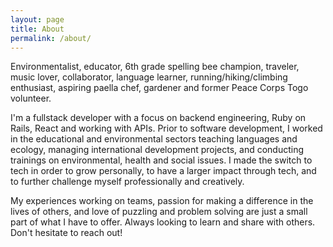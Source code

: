 ```yaml
---
layout: page
title: About
permalink: /about/
---
```


Environmentalist, educator, 6th grade spelling bee champion, traveler, music lover, collaborator, language learner, running/hiking/climbing enthusiast, aspiring paella chef, gardener and former Peace Corps Togo volunteer.

I'm a fullstack developer with a focus on backend engineering, Ruby on Rails, React and working with APIs. Prior to software development, I worked in the educational and environmental sectors teaching languages and ecology, managing international development projects, and conducting trainings on environmental, health and social issues. I made the switch to tech in order to grow personally, to have a larger impact through tech, and to further challenge myself professionally and creatively.

My experiences working on teams, passion for making a difference in the lives of others, and love of puzzling and problem solving are just a small part of what I have to offer. Always looking to learn and share with others. Don't hesitate to reach out!
